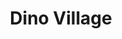 ---
pid: fs249
title: Dino Village
location_transcription: 
coordinates: "[-75.150496970152, 39.955635543604]"
zipcode: '19141'
gen_neighborhood: Northwest Philadelphia
neighborhood: Logan
outside_phl: 
age: '6'
age_range: 6-13
instagram: 
image_file_name: fs_249.jpg
proposal_transcription: 
topic: Unknown
topic_summary: '0'
type: Other No Form
keywords_other: 
credit: Kasan
image_labels: 
twitter: 
facebook: 
permalink: "/monuments/fs249/"
layout: item-page
---